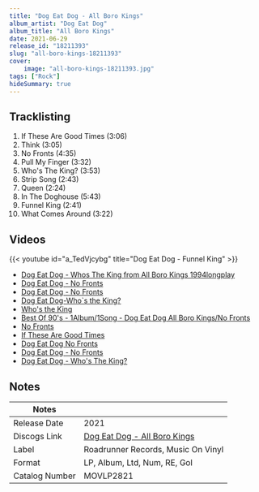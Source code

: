 ```yaml
---
title: "Dog Eat Dog - All Boro Kings"
album_artist: "Dog Eat Dog"
album_title: "All Boro Kings"
date: 2021-06-29
release_id: "18211393"
slug: "all-boro-kings-18211393"
cover:
    image: "all-boro-kings-18211393.jpg"
tags: ["Rock"]
hideSummary: true
---
```


## Tracklisting
1. If These Are Good Times (3:06)
2. Think (3:05)
3. No Fronts (4:35)
4. Pull My Finger (3:32)
5. Who's The King? (3:53)
6. Strip Song (2:43)
7. Queen (2:24)
8. In The Doghouse (5:43)
9. Funnel King (2:41)
10. What Comes Around (3:22)

## Videos
{{< youtube id="a_TedVjcybg" title="Dog Eat Dog - Funnel King" >}}
- [Dog Eat Dog - Whos The King from All Boro Kings 1994longplay](https://www.youtube.com/watch?v=rtuaiaIm8wQ)
- [Dog Eat Dog -  No Fronts](https://www.youtube.com/watch?v=R2YYAMi-C8w)
- [Dog Eat Dog - No Fronts](https://www.youtube.com/watch?v=41KJCoydlEU)
- [Dog Eat Dog-Who`s the King?](https://www.youtube.com/watch?v=smOwf0iBqXI)
- [Who's the King](https://www.youtube.com/watch?v=TVgjF-Vc_tQ)
- [Best Of 90's - 1Album/1Song - Dog Eat Dog All Boro Kings/No Fronts](https://www.youtube.com/watch?v=a5eBA-RsGsU)
- [No Fronts](https://www.youtube.com/watch?v=HukQVeoKLSI)
- [If These Are Good Times](https://www.youtube.com/watch?v=v56JPMsfA_Y)
- [Dog Eat Dog No Fronts](https://www.youtube.com/watch?v=c_FAGSiyiR4)
- [Dog Eat Dog - No Fronts](https://www.youtube.com/watch?v=HtQ2UnMdL6g)
- [Dog Eat Dog - Who's The King?](https://www.youtube.com/watch?v=KA7gt2iTWBQ)

## Notes

| Notes          |             |
| ---------------| ----------- |
| Release Date   | 2021 |
| Discogs Link   | [Dog Eat Dog - All Boro Kings](https://www.discogs.com/release/18211393) |
| Label          | Roadrunner Records, Music On Vinyl |
| Format         | LP, Album, Ltd, Num, RE, Gol |
| Catalog Number | MOVLP2821 |


